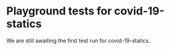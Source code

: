 # Playground tests for covid-19-statics
We are still awaiting the first test run for covid-19-statics.
